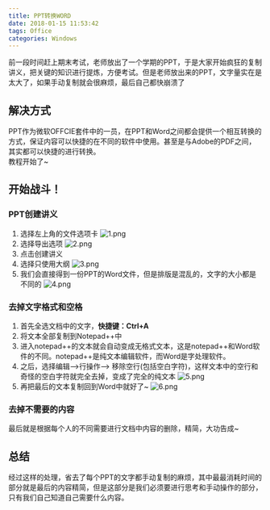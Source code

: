 ```yaml
---
title: PPT转换WORD
date: 2018-01-15 11:53:42
tags: Office
categories: Windows
---
```


前一段时间赶上期末考试，老师放出了一个学期的PPT，于是大家开始疯狂的复制讲义，把关键的知识进行提炼，方便考试。但是老师放出来的PPT，文字量实在是太大了，如果手动复制就会很麻烦，最后自己都快崩溃了

<!-- more-->

## 解决方式  
PPT作为微软OFFCIE套件中的一员，在PPT和Word之间都会提供一个相互转换的方式，保证内容可以快捷的在不同的软件中使用。甚至是与Adobe的PDF之间，其实都可以快捷的进行转换。  
教程开始了~   

## 开始战斗！  

### PPT创建讲义  
1. 选择左上角的文件选项卡
![1.png](https://i.loli.net/2018/01/15/5a5c244c177fe.png)
1. 选择导出选项
![2.png](https://i.loli.net/2018/01/15/5a5c244bd0287.png)
1. 点击创建讲义
1. 选择只使用大纲
![3.png](https://i.loli.net/2018/01/15/5a5c244c3dc9e.png)
1. 我们会直接得到一份PPT的Word文件，但是排版是混乱的，文字的大小都是不同的
![4.png](https://i.loli.net/2018/01/15/5a5c244c15b3c.png)

### 去掉文字格式和空格  
1. 首先全选文档中的文字，**快捷键：Ctrl+A**  
1. 将文本全部复制到Notepad++中
1. 进入notepad++的文本就会自动变成无格式文本，这是notepad++和Word软件的不同。notepad++是纯文本编辑软件，而Word是字处理软件。  
1. 之后，选择编辑-->行操作--> 移除空行(包括空白字符)，这样文本中的空行和奇怪的空白字符就完全去掉，变成了完全的纯文本
![5.png](https://i.loli.net/2018/01/15/5a5c244bd84ad.png)
1. 再把最后的文本复制回到Word中就好了~
![6.png](https://i.loli.net/2018/01/15/5a5c244be9d2c.png)

### 去掉不需要的内容  
最后就是根据每个人的不同需要进行文档中内容的删除，精简，大功告成~  

## 总结  
经过这样的处理，省去了每个PPT的文字都手动复制的麻烦，其中最最消耗时间的部分就是最后的内容精简，但是这部分是我们必须要进行思考和手动操作的部分，只有我们自己知道自己需要什么内容。  
